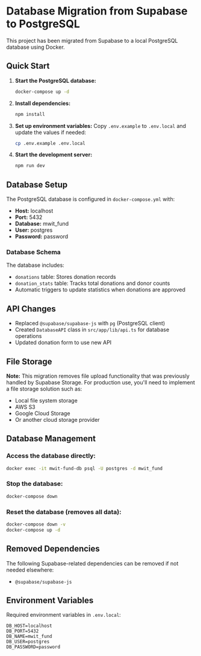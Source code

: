 # Database Migration from Supabase to PostgreSQL

This project has been migrated from Supabase to a local PostgreSQL database using Docker.

## Quick Start

1. **Start the PostgreSQL database:**
   ```bash
   docker-compose up -d
   ```

2. **Install dependencies:**
   ```bash
   npm install
   ```

3. **Set up environment variables:**
   Copy `.env.example` to `.env.local` and update the values if needed:
   ```bash
   cp .env.example .env.local
   ```

4. **Start the development server:**
   ```bash
   npm run dev
   ```

## Database Setup

The PostgreSQL database is configured in `docker-compose.yml` with:
- **Host:** localhost
- **Port:** 5432
- **Database:** mwit_fund
- **User:** postgres
- **Password:** password

### Database Schema

The database includes:
- `donations` table: Stores donation records
- `donation_stats` table: Tracks total donations and donor counts
- Automatic triggers to update statistics when donations are approved

## API Changes

- Replaced `@supabase/supabase-js` with `pg` (PostgreSQL client)
- Created `DatabaseAPI` class in `src/app/lib/api.ts` for database operations
- Updated donation form to use new API

## File Storage

**Note:** This migration removes file upload functionality that was previously handled by Supabase Storage. For production use, you'll need to implement a file storage solution such as:
- Local file system storage
- AWS S3
- Google Cloud Storage
- Or another cloud storage provider

## Database Management

### Access the database directly:
```bash
docker exec -it mwit-fund-db psql -U postgres -d mwit_fund
```

### Stop the database:
```bash
docker-compose down
```

### Reset the database (removes all data):
```bash
docker-compose down -v
docker-compose up -d
```

## Removed Dependencies

The following Supabase-related dependencies can be removed if not needed elsewhere:
- `@supabase/supabase-js`

## Environment Variables

Required environment variables in `.env.local`:
```env
DB_HOST=localhost
DB_PORT=5432
DB_NAME=mwit_fund
DB_USER=postgres
DB_PASSWORD=password
```